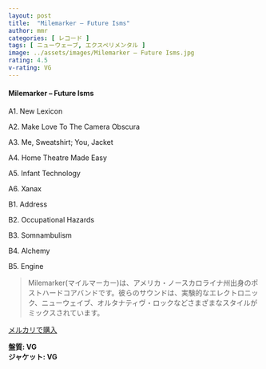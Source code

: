 ```yaml
---
layout: post
title:  "Milemarker – Future Isms"
author: mmr
categories: [ レコード ]
tags: [ ニューウェーブ, エクスペリメンタル ]
image: ../assets/images/Milemarker – Future Isms.jpg
rating: 4.5
v-rating: VG
---
```


#### Milemarker – Future Isms

A1. New Lexicon

A2. Make Love To The Camera Obscura

A3. Me, Sweatshirt; You, Jacket

A4. Home Theatre Made Easy

A5. Infant Technology

A6. Xanax

B1. Address

B2. Occupational Hazards

B3. Somnambulism

B4. Alchemy

B5. Engine

> Milemarker(マイルマーカー)は、アメリカ・ノースカロライナ州出身のポストハードコアバンドです。彼らのサウンドは、実験的なエレクトロニック、ニューウェイブ、オルタナティヴ・ロックなどさまざまなスタイルがミックスされています。

[メルカリで購入](https://jp.mercari.com/item/m59516600898)

<div class="mt-4 mb-4 d-flex align-items-center">
<strong class="mr-1">盤質: VG</strong>
</div>
<div class="mt-4 mb-4 d-flex align-items-center">
<strong class="mr-1">ジャケット: VG</strong>
</div>
